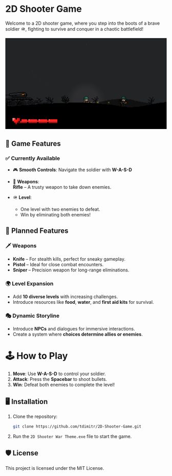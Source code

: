 # 2D Shooter Game

Welcome to a 2D shooter game, where you step into the boots of a brave soldier 🪖, fighting to survive and conquer in a chaotic battlefield! 

![2D Shooter Game](Screenshot.png)


## 🚀 Game Features

### ✅ Currently Available
- 🎮 **Smooth Controls**: Navigate the soldier with **W-A-S-D**   
- 🔫 **Weapons**:  
  **Rifle** – A trusty weapon to take down enemies.  

- 🪖 **Level**:  
  -  One level with two enemies to defeat.  
  -  Win by eliminating both enemies!



## 🔧 Planned Features

### 🗡 **Weapons**
-  **Knife** – For stealth kills, perfect for sneaky gameplay.  
-  **Pistol** – Ideal for close combat encounters.  
-  **Sniper** – Precision weapon for long-range eliminations.  

### 🌍 **Level Expansion**
-  Add **10 diverse levels** with increasing challenges.  
-  Introduce resources like **food**, **water**, and **first aid kits** for survival.  

### 🎭 **Dynamic Storyline**
-  Introduce **NPCs** and dialogues for immersive interactions.  
-  Create a system where **choices determine allies or enemies**.  




# 🕹️ How to Play
1. **Move**: Use **W-A-S-D** to control your soldier.  
2. **Attack**: Press the **Spacebar** to shoot bullets.
3. **Win**: Defeat both enemies to complete the level!




## 🖥️ Installation

1. Clone the repository:  
   ```bash
   git clone https://github.com/tdimitr/2D-Shooter-Game.git
2. Run the `2D Shooter War Theme.exe` file to start the game.



## 🛡️ License
This project is licensed under the MIT License. 

